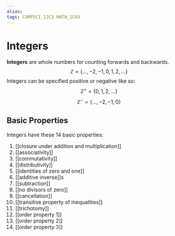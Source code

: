 ```yaml
---
alias:
tags: COMPSCI_1JC3 MATH_1C03
---
```

# Integers
**Integers** are whole numbers for counting forwards and backwards.
$$\mathbb{Z}=\left\{\dots,-2,-1,0,1,2,\dots\right\}$$
Integers can be specified positive or negative like so:
$$\mathbb{Z}^+=\left\{0,1,2,\dots\right\}$$
$$\mathbb{Z}^-=\left\{\dots,-2,-1,0\right\}$$

## Basic Properties
Integers have these 14 basic properties:
1. [[closure under addition and multiplication]]
2. [[associativity]]
3. [[commutativity]]
4. [[distributivity]]
5. [[identities of zero and one]]
6. [[additive inverse]]s
7. [[subtraction]]
8. [[no divisors of zero]]
9. [[cancellation]]
10. [[transitive property of inequalities]]
11. [[trichotomy]]
12. [[order property 1]]
13. [[order property 2]]
14. [[order property 3]]